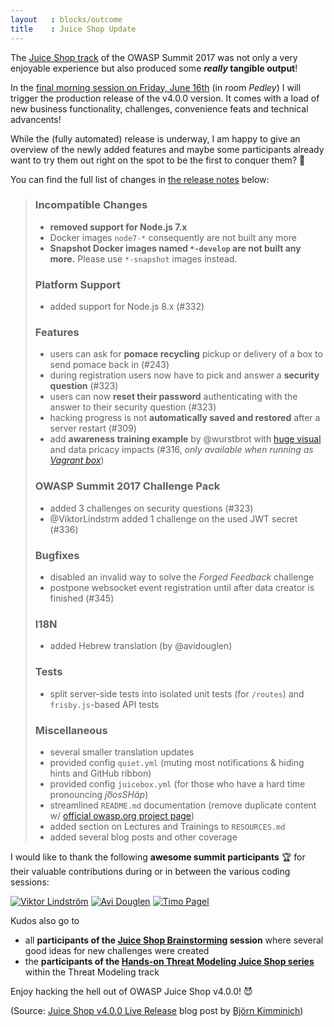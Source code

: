 ```yaml
---
layout   : blocks/outcome
title    : Juice Shop Update
---
```


The
[Juice Shop track](https://owaspsummit.org/Working-Sessions/Juice-Shop/)
of the OWASP Summit 2017 was not only a very enjoyable experience but
also produced some **_really_ tangible output**!

In the
[final morning session on Friday, June 16th](https://owaspsummit.org/Working-Sessions/Juice-Shop/Juice-Shop-Release.html)
(in room _Pedley_) I will trigger the production release of the v4.0.0
version. It comes with a load of new business functionality, challenges,
convenience feats and technical advancents!

While the (fully automated) release is underway, I am happy to give an
overview of the newly added features and maybe some participants already
want to try them out right on the spot to be the first to conquer them?
🥇

You can find the full list of changes in
[the release notes](https://github.com/bkimminich/juice-shop/releases)
below:

> ### Incompatible Changes
>
> * **removed support for Node.js 7.x**
> * Docker images `node7-*` consequently are not built any more
> * **Snapshot Docker images named `*-develop` are not built any more.**
>   Please use `*-snapshot` images instead.
>
> ### Platform Support
>
> * added support for Node.js 8.x (#332)
>
> ### Features
>
> * users can ask for **pomace recycling** pickup or delivery of a box
>   to send pomace back in (#243)
> * during registration users now have to pick and answer a **security
>   question** (#323)
> * users can now **reset their password** authenticating with the
>   answer to their security question (#323)
> * hacking progress is not **automatically saved and restored** after a
>   server restart (#309)
> * add **awareness training example** by @wurstbrot with
>   [huge visual](https://gist.github.com/marcaube/692b5bdb99ba69b9b60f471d2721aa95)
>   and data pricacy impacts (#316, _only available when running as
>   [Vagrant box](https://github.com/bkimminich/juice-shop/blob/master/README.md#vagrant)_)
>
> ### OWASP Summit 2017 Challenge Pack
>
> * added 3 challenges on security questions (#323)
> * @ViktorLindstrm added 1 challenge on the used JWT secret (#336)
>
> ### Bugfixes
>
> * disabled an invalid way to solve the _Forged Feedback_ challenge
> * postpone websocket event registration until after data creator is finished (#345)
>
> ### I18N
>
> * added Hebrew translation (by @avidouglen)
>
> ### Tests
>
> * split server-side tests into isolated unit tests (for `/routes`) and
>   `frisby.js`-based API tests
>
> ### Miscellaneous
>
> * several smaller translation updates
> * provided config `quiet.yml` (muting most notifications & hiding hints and GitHub ribbon)
> * provided config `juicebox.yml` (for those who have a hard time pronouncing _jo͞osSHäp_)
> * streamlined `README.md` documentation (remove duplicate content w/
>   [official owasp.org project page](https://www.owasp.org/index.php/OWASP_Juice_Shop_Project))
> * added section on Lectures and Trainings to `RESOURCES.md`
> * added several blog posts and other coverage

I would like to thank the following **awesome summit participants** 🏆
for their valuable contributions during or in between the various coding
sessions:

[![Viktor Lindström](https://owaspgbgday.se/wp-content/uploads/2016/11/Viktor-229x300.jpg)](https://owaspsummit.org/Participants/ticket-24h/Viktor-Lindstrom.html)
[![Avi Douglen](https://media.licdn.com/mpr/mpr/shrinknp_200_200/AAEAAQAAAAAAAAkRAAAAJDkyZmFkMDRlLWMzZjAtNDk1Yy1hNDFiLTA2MTM2M2IzNzFhZA.jpg)](https://owaspsummit.org/Participants/ticket-24h-owasp/Avi-Douglen.html)
[![Timo Pagel](http://timo-pagel.de/assets/img/header-bg.jpg)](https://owaspsummit.org/Participants/ticket-24h-owasp/Timo-Pagel.html)

Kudos also go to
* all **participants of the
  [Juice Shop Brainstorming](https://owaspsummit.org/Working-Sessions/Juice-Shop/Juice-Shop-Brainstorming.html)
  session** where several good ideas for new challenges were created
* the **participants of the
  [Hands-on Threat Modeling Juice Shop series](https://owaspsummit.org/Working-Sessions/Threat-Model/index.html)**
  within the Threat Modeling track

Enjoy hacking the hell out of OWASP Juice Shop v4.0.0! 😈

(Source: [Juice Shop v4.0.0 Live Release](https://owaspsummit.org/2017/06/15/Juice-Shop-Live-Release-v4.html) blog post by [Björn Kimminich](https://owaspsummit.org/Participants/summit-editors/Bjoern-Kimminich.html))
